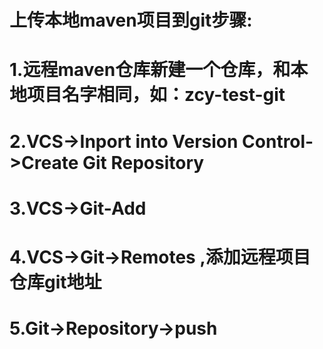 # 上传本地maven项目到git步骤:
# 1.远程maven仓库新建一个仓库，和本地项目名字相同，如：zcy-test-git
# 2.VCS->Inport into Version Control->Create Git Repository
# 3.VCS->Git-Add
# 4.VCS->Git->Remotes ,添加远程项目仓库git地址
# 5.Git->Repository->push